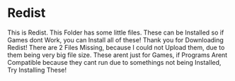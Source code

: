 # Redist
This is Redist. This Folder has some little files. These can be Installed so if Games dont Work, you can Install all of these! Thank you for Downloading Redist!
There are 2 Files Missing, because I could not Upload them, due to them being very big file size.
These arent just for Games, if Programs Arent Compatible because they cant run due to somethings not being Installed, Try Installing These!
